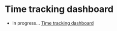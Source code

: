 # Time tracking dashboard

- In progress...
[Time tracking dashboard](https://zhenyag7.github.io/front-end-mentor-1/)




